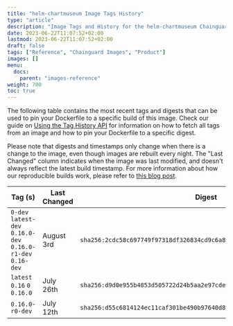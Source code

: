 ```yaml
---
title: "helm-chartmuseum Image Tags History"
type: "article"
description: "Image Tags and History for the helm-chartmuseum Chainguard Image"
date: 2023-06-22T11:07:52+02:00
lastmod: 2023-06-22T11:07:52+02:00
draft: false
tags: ["Reference", "Chainguard Images", "Product"]
images: []
menu:
  docs:
    parent: "images-reference"
weight: 700
toc: true
---
```


The following table contains the most recent tags and digests that can be used to pin your Dockerfile to a specific build of this image. Check our guide on [Using the Tag History API](/chainguard/chainguard-images/using-the-tag-history-api/) for information on how to fetch all tags from an image and how to pin your Dockerfile to a specific digest.

Please note that digests and timestamps only change when there is a change to the image, even though images are rebuilt every night. The "Last Changed" column indicates when the image was last modified, and doesn't always reflect the latest build timestamp. For more information about how our reproducible builds work, please refer to [this blog post](https://www.chainguard.dev/unchained/reproducing-chainguards-reproducible-image-builds).

| Tag (s)                                                       | Last Changed | Digest                                                                    |
|---------------------------------------------------------------|--------------|---------------------------------------------------------------------------|
|  `0-dev` `latest-dev` `0.16.0-dev` `0.16.0-r1-dev` `0.16-dev` | August 3rd   | `sha256:2cdc58c697749f97318df326834cd9c6a83f43fe3985421d6032b006457caebe` |
|  `latest` `0.16` `0` `0.16.0`                                 | July 26th    | `sha256:d9d0e955b4853d505722d24b5aa2e97cde7363a1ffb4c44e9a33cc92a25b36fa` |
|  `0.16.0-r0-dev`                                              | July 12th    | `sha256:d55c6814124ec11caf301be490b97640d8d831b48e1fdfb3512db74134ffac18` |
